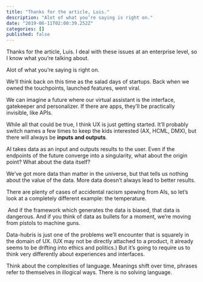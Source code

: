 ```yaml
---
title: "Thanks for the article, Luis."
description: "Alot of what you’re saying is right on."
date: "2019-06-11T02:00:39.252Z"
categories: []
published: false
---
```


Thanks for the article, Luis. I deal with these issues at an enterprise level, so I know what you’re talking about. 

Alot of what you’re saying is right on. 

We’ll think back on this time as the salad days of startups. Back when we owned the touchpoints, launched features, went viral.

We can imagine a future where our virtual assistant is the interface, gatekeeper and personalizer. If there are apps, they’ll be practically invisible, like APIs. 

While all that could be true, I think UX is just getting started. It’ll probably switch names a few times to keep the kids interested (AX, HCML, DMX), but there will always be **inputs and outputs**. 

AI takes data as an input and outputs results to the user. Even if the endpoints of the future converge into a singularity, what about the origin point? What about the data itself?

We’ve got more data than matter in the universe, but that tells us nothing about the value of the data. More data doesn’t always lead to better results.

There are plenty of cases of accidental racism spewing from AIs, so let’s look at a completely different example: the temperature.

  

 And if the framework which generates the data is biased, that data is dangerous. And if you think of data as bullets for a moment, we’re moving from pistols to machine guns. 

Data-hubris is just one of the problems we’ll encounter that is squarely in the domain of UX. (UX may not be directly attached to a product, it already seems to be drifting into ethics and politics.) But it’s going to require us to think very differently about experiences and interfaces. 

Think about the complexities of language. Meanings shift over time, phrases refer to themselves in illogical ways. There is no solving language.
